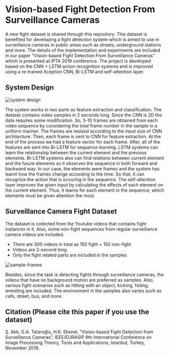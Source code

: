 # Vision-based Fight Detection From Surveillance Cameras

A new fight dataset is shared through this repository. This dataset is benefited for developing a fight detection system which is aimed to use in surveillance cameras in public areas such as streets, underground stations and more. The details of the implementation and experiments are included in our paper "Vision-based Fight Detection From Surveillance Cameras" which is presented at IPTA 2019 conference. The project is developed based on the CNN + LSTM action recognition systems and is improved using a re-trained Xception CNN, Bi-LSTM and self-attention layer.

## System Design

![system design](https://i.ibb.co/zbVMpBp/Fig2.jpg)

The system works in two parts as feature extraction and classification. The dataset contains video samples in 2 seconds long. Since the CNN is 2D the data requires some modification. So, 5-10 frames are obtained from each video sequence by considering the total frame number in the sample in a uniform manner. The frames are resized according to the input size of CNN architecture. Then, each frame is sent to CNN for feature extraction. At the end of the process we had a feature vector for each frame. After, all of the features are sent into Bi-LSTM for sequence learning. LSTM systems can learn the relationship between the current element and the previous elements. Bi-LSTM systems also can find relations between current element and the future elements so it observes the sequence in both forward and backward way. In our case, the elements were frames and the system has learnt how the frames change according to the time. So that, it can recognize the action that is occuring in the sequence. The self-attention layer improves the given input by calculating the effects of each element on the current element. Thus, it learns for each element in the sequence, which elements must be given attention the most. 

## Surveillance Camera Fight Dataset

The dataset is collected from the Youtube videos that contains fight instances in it. Also, some non-fight sequences from regular surveillance camera videos are included.

- There are 300 videos in total as 150 fight + 150 non-fight
- Videos are 2-second long
- Only the fight related parts are included in the samples

![sample-frames](https://i.ibb.co/BjMPGCS/Fig3.png)

Besides, since the task is detecting fights through surveillance cameras, the videos that have no background motion are preferred as samples. Also, various fight scenarios such as hitting with an object, kicking, fisting, wrestling are included. The environment in the samples also varies such as cafe, street, bus, and more. 

## Citation (Please cite this paper if you use the dataset)

Ş. Aktı, G.A. Tataroğlu, H.K. Ekenel, “Vision-based Fight Detection from Surveillance Cameras”, IEEE/EURASIP 9th International Conference on Image Processing Theory, Tools and Applications, Istanbul, Turkey, November 2019.

